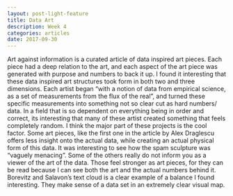 ```yaml
---
layout: post-light-feature
title: Data Art
description: Week 4 
categories: articles
date: 2017-09-30
---
```


Art against information is a curated article of data inspired art pieces. 
Each piece had a deep relation to the art, and each aspect of the art piece was generated with purpose and numbers to back it up. 
I found it interesting that these data inspired art structures took form in both two and three dimensions.
Each artist began “with a notion of data from empirical science, as a set of measurements from the flux of the real”, and turned these specific measurements into something not so clear cut as hard numbers/ data. 
In a field that is so dependent on everything being in order and correct, its interesting that many of these artist created something that feels completely random.
I think the major part of these projects is the cool factor. Some art pieces,
like the first one in the article by Alex Draglescu offers less insight onto the actual data, while creating an actual physical form of this data. 
It was interesting to see how the spam sculpture was “vaguely menacing”. 
Some of the others really do not inform you as a viewer of the art of the data. 
Those feel stronger as art pieces, for they can be read because I can see both the art and the actual numbers behind it.
Borevitz and Salavon’s text cloud is a clear example of a balance I found interesting. 
They make sense of a data set in an extremely clear visual map.
